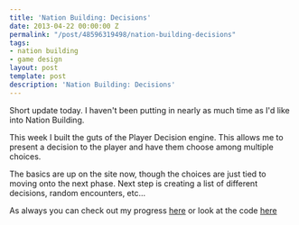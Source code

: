 ```yaml
---
title: 'Nation Building: Decisions'
date: 2013-04-22 00:00:00 Z
permalink: "/post/48596319498/nation-building-decisions"
tags:
- nation building
- game design
layout: post
template: post
description: 'Nation Building: Decisions'
---
```


Short update today. I haven't been putting in nearly as much time as I'd like into Nation Building.

This week I built the guts of the Player Decision engine. This allows me to present a decision to the player and have them choose among multiple choices.

The basics are up on the site now, though the choices are just tied to moving onto the next phase. Next step is creating a list of different decisions, random encounters, etc...

As always you can check out my progress [here](http://nationbuilding.randylubin.com/) or look at the code [here](https://github.com/randylubin/Nation-Building/tree/master/Band%20Expansion)